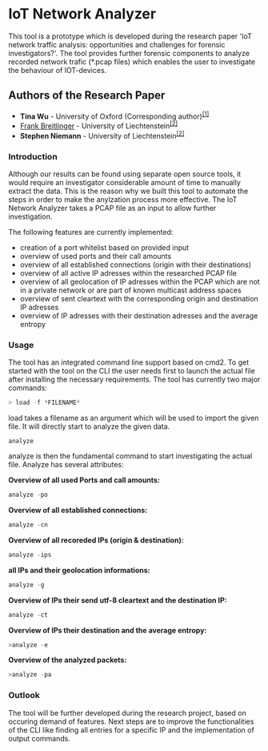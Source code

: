 # IoT Network Analyzer

This tool is a prototype which is developed during the research paper 'IoT network traffic analysis: opportunities and challenges for forensic investigators?'. The tool provides further forensic components to analyze recorded network trafic (*.pcap files) which enables the user to investigate the behaviour of IOT-devices.

## Authors of the Research Paper

* <b>Tina Wu</b> - University of Oxford (Corresponding author)<sup><a id="anker1" title="Department of Computer Science University of Oxford Parks Road, Oxford, UK" href="#fn1">[1]</a></sup>
* [Frank Breitlinger](http://www.FBreitinger.de/) - University of Liechtenstein<sup><a id="anker2" title="Hilti Chair for Data and Application Security Institute of Information Systems University of Liechtenstein, Fürst-Franz-Josef-Strasse, 9490 Vaduz, Liechtenstein" href="#fn1">[2]</a></sup> 
* <b>Stephen Niemann</b> - University of Liechtenstein<sup><a id="anker2" title="Hilti Chair for Data and Application Security Institute of Information Systems University of Liechtenstein, Fürst-Franz-Josef-Strasse, 9490 Vaduz, Liechtenstein" href="#fn1">[2]</a></sup> 

### Introduction
Although our results can be found using separate open source tools,  it  would  require  an  investigator  considerable  amount
of  time  to  manually  extract  the  data. This is the reason why we built this tool to automate the steps in order to make the anylzation process more effective. The IoT Network Analyzer takes a PCAP file as an input to allow further investigation.

The following features are currently implemented:
* creation of a port whitelist based on provided input
* overview of used ports and their call amounts
* overview of all established connections (origin with their destinations)
* overview of all active IP adresses within the researched PCAP file
* overview of all geolocation of IP adresses within the PCAP which are not in a private network or are part of known multicast address spaces
* overview of sent cleartext with the corresponding origin and destination IP adresses
* overview of IP adresses with their destination adresses and the average entropy

### Usage
The tool has an integrated command line support based on cmd2.
To get started with the tool on the CLI the user needs first to launch the actual file after installing the necessary requirements.
The tool has currently two major commands:
```python
> load -f *FILENAME*
```
load takes a filename as an argument which will be used to import the given file. It will directly start to analyze the given data.

```
analyze
```
analyze is then the fundamental command to start investigating the actual file. Analyze has several attributes:

**Overview of all used Ports and call amounts:**
```python 
analyze -po
```

**Overview of all established connections:**
```python
analyze -cn
```

**Overview of all recoreded IPs (origin & destination):**
```python
analyze -ips
```

**all IPs and their geolocation informations:**
```python
analyze -g
```

**Overview of IPs their send utf-8 cleartext and the destination IP:**
``` python
analyze -ct
```

**Overview of IPs their destination and the average entropy:**
``` python
>analyze -e
```

**Overview of the analyzed packets:**
``` python
>analyze -pa
```


### Outlook
The tool will be further developed during the research project, based on occuring demand of features. Next steps are to improve the functionalities of the CLI like finding all entries for a specific IP and the implementation of output commands.
